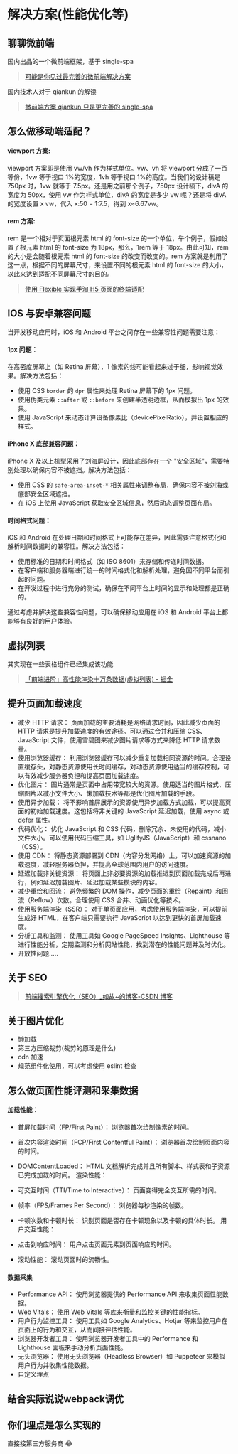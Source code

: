 # 解决方案(性能优化等)

## 聊聊微前端

国内出品的一个微前端框架，基于 single-spa

> [可能是你见过最完善的微前端解决方案](https://zhuanlan.zhihu.com/p/78362028)

国内技术人对于 qiankun 的解读

> [微前端方案 qiankun 只是更完善的 single-spa](https://mp.weixin.qq.com/s/HgEfI8JSFOwfjG4GAoaQJQ)

## 怎么做移动端适配？

#### viewport 方案:

viewport 方案即是使用 vw/vh 作为样式单位。vw、vh 将 viewport 分成了一百等份，1vw 等于视口 1%的宽度，1vh 等于视口 1%的高度。当我们的设计稿是 750px 时，1vw 就等于 7.5px。还是用之前那个例子，750px 设计稿下，divA 的宽度为 50px，使用 vw 作为样式单位，divA 的宽度是多少 vw 呢？还是将 divA 的宽度设置 x vw，代入 x:50 = 1:7.5，得到 x≈6.67vw。

#### rem 方案:

rem 是一个相对于页面根元素 html 的 font-size 的一个单位，举个例子，假如设置了根元素 html 的 font-size 为 18px，那么，1rem 等于 18px。由此可知，rem 的大小是会随着根元素 html 的 font-size 的改变而改变的。rem 方案就是利用了这一点，根据不同的屏幕尺寸，来设置不同的根元素 html 的 font-size 的大小，以此来达到适配不同屏幕尺寸的目的。

> [使用 Flexible 实现手淘 H5 页面的终端适配](https://github.com/amfe/article/issues/17)

## IOS 与安卓兼容问题

当开发移动应用时，iOS 和 Android 平台之间存在一些兼容性问题需要注意：

#### 1px 问题：

在高密度屏幕上（如 Retina 屏幕），1 像素的线可能看起来过于细，影响视觉效果。解决方法包括：

- 使用 CSS `border` 的 `dpr` 属性来处理 Retina 屏幕下的 1px 问题。
- 使用伪类元素 `::after` 或 `::before` 来创建半透明边框，从而模拟出 1px 的效果。
- 使用 JavaScript 来动态计算设备像素比（devicePixelRatio），并设置相应的样式。

#### iPhone X 底部兼容问题：

iPhone X 及以上机型采用了刘海屏设计，因此底部存在一个 "安全区域"，需要特别处理以确保内容不被遮挡。解决方法包括：

- 使用 CSS 的 `safe-area-inset-*` 相关属性来调整布局，确保内容不被刘海或底部安全区域遮挡。
- 在 iOS 上使用 JavaScript 获取安全区域信息，然后动态调整页面布局。

#### 时间格式问题：

iOS 和 Android 在处理日期和时间格式上可能存在差异，因此需要注意格式化和解析时间数据时的兼容性。解决方法包括：

- 使用标准的日期和时间格式（如 ISO 8601）来存储和传递时间数据。
- 在客户端和服务器端进行统一的时间格式化和解析处理，避免因不同平台而引起的问题。
- 在开发过程中进行充分的测试，确保在不同平台上时间的显示和处理都是正确的。

通过考虑并解决这些兼容性问题，可以确保移动应用在 iOS 和 Android 平台上都能够有良好的用户体验。

## 虚拟列表

其实现在一些表格组件已经集成该功能

> [「前端进阶」高性能渲染十万条数据(虚拟列表) - 掘金](https://juejin.cn/post/6844903982742110216)

## 提升页面加载速度

- 减少 HTTP 请求： 页面加载的主要消耗是网络请求时间，因此减少页面的 HTTP 请求是提升加载速度的有效途径。可以通过合并和压缩 CSS、JavaScript 文件，使用雪碧图来减少图片请求等方式来降低 HTTP 请求数量。
- 使用浏览器缓存： 利用浏览器缓存可以减少重复加载相同资源的时间。合理设置缓存头，对静态资源使用长时间缓存，对动态资源使用适当的缓存控制，可以有效减少服务器负担和提高页面加载速度。
- 优化图片： 图片通常是页面中占用带宽较大的资源。使用适当的图片格式、压缩图片以减小文件大小、懒加载技术等都是优化图片加载的手段。
- 使用异步加载： 将不影响首屏展示的资源使用异步加载方式加载，可以提高页面的初始加载速度。这包括将非关键的 JavaScript 延迟加载，使用 async 或 defer 属性。
- 代码优化： 优化 JavaScript 和 CSS 代码，删除冗余、未使用的代码，减小文件大小。可以使用代码压缩工具，如 UglifyJS（JavaScript）和 cssnano（CSS）。
- 使用 CDN： 将静态资源部署到 CDN（内容分发网络）上，可以加速资源的加载速度，减轻服务器负担，并提高全球范围内用户的访问速度。
- 延迟加载非关键资源： 将页面上非必要资源的加载推迟到页面加载完成后再进行，例如延迟加载图片、延迟加载某些模块的内容。
- 减少重绘和回流： 避免频繁的 DOM 操作，减少页面的重绘（Repaint）和回流（Reflow）次数。合理使用 CSS 合并、动画优化等技术。
- 使用服务端渲染（SSR）： 对于单页面应用，考虑使用服务端渲染，可以提前生成好 HTML，在客户端只需要执行 JavaScript 以达到更快的首屏加载速度。
- 分析工具和监测： 使用工具如 Google PageSpeed Insights、Lighthouse 等进行性能分析，定期监测和分析网站性能，找到潜在的性能问题并及时优化。
- 开放性问题.....

## 关于 SEO

> [前端搜索引擎优化（SEO）\_如故~的博客-CSDN 博客](https://blog.csdn.net/weixin_45899230/article/details/107512596)

## 关于图片优化

- 懒加载
- 第三方压缩裁剪(裁剪的原理是什么)
- cdn 加速
- 规范组件化使用，可以考虑使用 eslint 检查

## 怎么做页面性能评测和采集数据

#### 加载性能：

- 首屏加载时间（FP/First Paint）： 浏览器首次绘制像素的时间。
- 首次内容渲染时间（FCP/First Contentful Paint）： 浏览器首次绘制页面内容的时间。
- DOMContentLoaded： HTML 文档解析完成并且所有脚本、样式表和子资源已完成加载的时间。
  渲染性能：

- 可交互时间（TTI/Time to Interactive）： 页面变得完全交互所需的时间。
- 帧率（FPS/Frames Per Second）： 浏览器每秒渲染的帧数。
- 卡顿次数和卡顿时长： 识别页面是否存在卡顿现象以及卡顿的具体时长。
  用户交互性能：

- 点击到响应时间： 用户点击页面元素到页面响应的时间。
- 滚动性能： 滚动页面时的流畅性。

#### 数据采集

- Performance API： 使用浏览器提供的 Performance API 来收集页面性能数据。
- Web Vitals： 使用 Web Vitals 等库来衡量和监控关键的性能指标。
- 用户行为监控工具： 使用工具如 Google Analytics、Hotjar 等来监控用户在页面上的行为和交互，从而间接评估性能。
- 浏览器开发者工具： 使用浏览器开发者工具中的 Performance 和 Lighthouse 面板来手动分析页面性能。
- 无头浏览器： 使用无头浏览器（Headless Browser）如 Puppeteer 来模拟用户行为并收集性能数据。
- 自定义埋点

## 结合实际说说webpack调优

## 你们埋点是怎么实现的

直接接第三方服务商 😂
